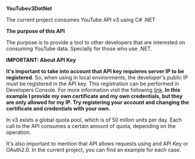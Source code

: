 <p><b>YouTubev3DotNet</b></p>

<p>The current project consumes YouTube API v3 using C# .NET</p>

<p><b>The purpose of this API</b></p>

<p>The purpose is to provide a tool to other developers that are interested on consuming YouTube data. Specially for those who use .NET.</p>

<p><b>IMPORTANT: About API Key</b></p>

<p><b>It's important to take into account that API key requieres server IP to be registered</b>. So, when using in local environments, the developer's public IP must be registered in the API key. This registration can be performed in Developers Console. For more information visit the following <a target="_blank" href="https://developers.google.com/youtube/2.0/deprecation_faq">link</a>.<b> In this example I provide my own certificate and my own credentials, but they are only allowed for my IP. Try registering your account and changing the certificate and credentials with your own.</b></p>

<p>In v3 exists a global quota pool, which is of 50 millon units per day. Each call to the API consumes a certain amount of quota, depending on the operation.</p>

<p>It's also important to mention that API allows requests using and API Key or OAuth2.0. In the current project, you can find an example for each case.</p>
